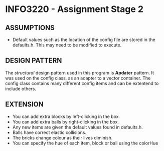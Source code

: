 # INFO3220 - Assignment Stage 2

## ASSUMPTIONS

* Default values such as the location of the config file are stored in the defaults.h. This may need to be modified to execute.

## DESIGN PATTERN

The _structural_ design pattern used in this program is __Apdater__ pattern. It was used on the config class, as an adapter to a vector container. The config class contains many different config items and can be extentend to include others.

## EXTENSION

* You can add extra blocks by left-clicking in the box.
* You can add extra balls by right-clicking in the box.
* Any new items are given the default values found in defaults.h.
* Balls have correct elastic collisions.
* The bricks change colour as their lives diminish.
* You can specify the hue of each item, block or ball using the colorHue